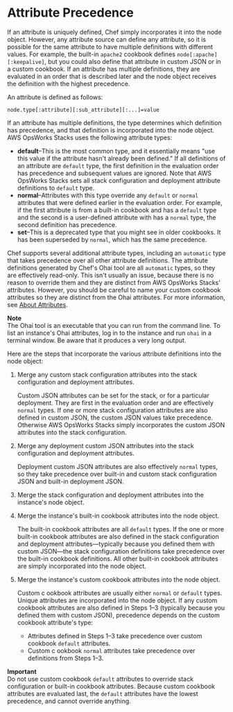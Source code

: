 # Attribute Precedence<a name="workingcookbook-attributes-precedence"></a>

If an attribute is uniquely defined, Chef simply incorporates it into the node object\. However, any attribute source can define any attribute, so it is possible for the same attribute to have multiple definitions with different values\. For example, the built\-in `apache2` cookbook defines `node[:apache][:keepalive]`, but you could also define that attribute in custom JSON or in a custom cookbook\. If an attribute has multiple definitions, they are evaluated in an order that is described later and the node object receives the definition with the highest precedence\.

An attribute is defined as follows:

```
node.type[:attribute][:sub_attribute][:...]=value
```

If an attribute has multiple definitions, the type determines which definition has precedence, and that definition is incorporated into the node object\. AWS OpsWorks Stacks uses the following attribute types:
+ **default**–This is the most common type, and it essentially means "use this value if the attribute hasn't already been defined\." If all definitions of an attribute are `default` type, the first definition in the evaluation order has precedence and subsequent values are ignored\. Note that AWS OpsWorks Stacks sets all stack configuration and deployment attribute definitions to `default` type\.
+ **normal**–Attributes with this type override any `default` or `normal` attributes that were defined earlier in the evaluation order\. For example, if the first attribute is from a built\-in cookbook and has a `default` type and the second is a user\-defined attribute with has a `normal` type, the second definition has precedence\.
+ **set**–This is a deprecated type that you might see in older cookbooks\. It has been superseded by `normal`, which has the same precedence\. 

Chef supports several additional attribute types, including an `automatic` type that takes precedence over all other attribute definitions\. The attribute definitions generated by Chef's Ohai tool are all `automatic` types, so they are effectively read\-only\. This isn't usually an issue, because there is no reason to override them and they are distinct from AWS OpsWorks Stacks' attributes\. However, you should be careful to name your custom cookbook attributes so they are distinct from the Ohai attributes\. For more information, see [About Attributes](http://docs.chef.io/attributes.html)\.

**Note**  
The Ohai tool is an executable that you can run from the command line\. To list an instance's Ohai attributes, log in to the instance and run `ohai` in a terminal window\. Be aware that it produces a very long output\.

Here are the steps that incorporate the various attribute definitions into the node object:

1. Merge any custom stack configuration attributes into the stack configuration and deployment attributes\. 

   Custom JSON attributes can be set for the stack, or for a particular deployment\. They are first in the evaluation order and are effectively `normal` types\. If one or more stack configuration attributes are also defined in custom JSON, the custom JSON values take precedence\. Otherwise AWS OpsWorks Stacks simply incorporates the custom JSON attributes into the stack configuration\. 

1. Merge any deployment custom JSON attributes into the stack configuration and deployment attributes\.

   Deployment custom JSON attributes are also effectively `normal` types, so they take precedence over built\-in and custom stack configuration JSON and built\-in deployment JSON\.

1. Merge the stack configuration and deployment attributes into the instance's node object\.

1. Merge the instance's built\-in cookbook attributes into the node object\.

   The built\-in cookbook attributes are all `default` types\. If the one or more built\-in cookbook attributes are also defined in the stack configuration and deployment attributes—typically because you defined them with custom JSON—the stack configuration definitions take precedence over the built\-in cookbook definitions\. All other built\-in cookbook attributes are simply incorporated into the node object\.

1. Merge the instance's custom cookbook attributes into the node object\.

   Custom c ookbook attributes are usually either `normal` or `default` types\. Unique attributes are incorporated into the node object\. If any custom cookbook attributes are also defined in Steps 1–3 \(typically because you defined them with custom JSON\), precedence depends on the custom cookbook attribute's type:
   + Attributes defined in Steps 1–3 take precedence over custom cookbook `default` attributes\.
   + Custom c ookbook `normal` attributes take precedence over definitions from Steps 1–3\. 

**Important**  
Do not use custom cookbook `default` attributes to override stack configuration or built\-in cookbook attributes\. Because custom cookbook attributes are evaluated last, the `default` attributes have the lowest precedence, and cannot override anything\.